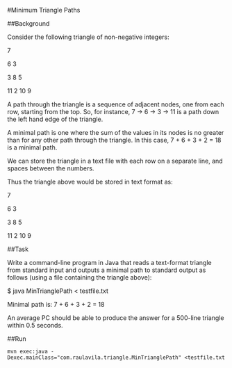 #Minimum Triangle Paths

##Background

Consider the following triangle of non-negative integers:

7

6 3

3 8 5

11 2 10 9

A path through the triangle is a sequence of adjacent nodes, one from each row, starting from the top. So, for instance, 7 -> 6 -> 3 -> 11 is a path down the left hand edge of the triangle.

A minimal path is one where the sum of the values in its nodes is no greater than for any other path through the triangle. In this case, 7 + 6 + 3 + 2 = 18 is a minimal path.

We can store the triangle in a text file with each row on a separate line, and spaces between the numbers.

Thus the triangle above would be stored in text format as:

7

6 3

3 8 5

11 2 10 9


##Task

Write a command-line program in Java that reads a text-format triangle from standard input and outputs a minimal path to standard output as follows (using a file containing the triangle above):

$ java MinTrianglePath < testfile.txt

Minimal path is: 7 + 6 + 3 + 2 = 18

An average PC should be able to produce the answer for a 500-line triangle within 0.5 seconds.

##Run

`mvn exec:java -Dexec.mainClass="com.raulavila.triangle.MinTrianglePath" <testfile.txt`
